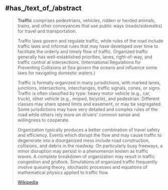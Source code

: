 ﻿---
has_id_wikidata: Q4323994
subclass_of:
- '[[_Standards/WikiData/WD~motion,79782]]'
- "[[_Standards/WikiData/WD~physical_system,1454986]]"
contributing_factor_of: "[[_Standards/WikiData/WD~air_pollution,131123]]"
described_by_source: "[[_Standards/WikiData/WD~Encyclopædia_Britannica_11th_edition,867541]]"
produced_sound: "[[_Standards/WikiData/WD~traffic_noise,1748361]]"
Commons_category: Transport
Basisklassifikation: 55.84
image: "http://commons.wikimedia.org/wiki/Special:FilePath/Kreuzung%20B1-B96%20Berlin%20-%20Fahrbahnmarkierungen.jpg"
IPTC_NewsCode: mediatopic/20000342
Commons_gallery: Traffic
---

## #has_/text_of_/abstract 

> **Traffic** comprises pedestrians, vehicles, ridden or herded animals, trains, and other conveyances that use public ways (roads/sidewalks) for travel and transportation. 
>
> Traffic laws govern and regulate traffic, while rules of the road include traffic laws and informal rules that may have developed over time to facilitate the orderly and timely flow of traffic. Organized traffic generally has well-established priorities, lanes, right-of-way, and traffic control at intersections. (International Regulations for Preventing Collisions at Sea govern the oceans and influence some laws for navigating domestic waters.)
>
> Traffic is formally organized in many jurisdictions, with marked lanes, junctions, intersections, interchanges, traffic signals, cones, or signs. Traffic is often classified by type: heavy motor vehicle (e.g., car, truck), other vehicle (e.g., moped, bicycle), and pedestrian. Different classes may share speed limits and easement, or may be segregated. Some jurisdictions may have very detailed and complex rules of the road while others rely more on drivers' common sense and willingness to cooperate.
>
> Organization typically produces a better combination of travel safety and efficiency. Events which disrupt the flow and may cause traffic to degenerate into a disorganized mess include road construction, collisions, and debris in the roadway. On particularly busy freeways, a minor disruption may persist in a phenomenon known as traffic waves. A complete breakdown of organization may result in traffic congestion and gridlock. Simulations of organized traffic frequently involve queuing theory, stochastic processes and equations of mathematical physics applied to traffic flow.
>
> [Wikipedia](https://en.wikipedia.org/wiki/Traffic) 

